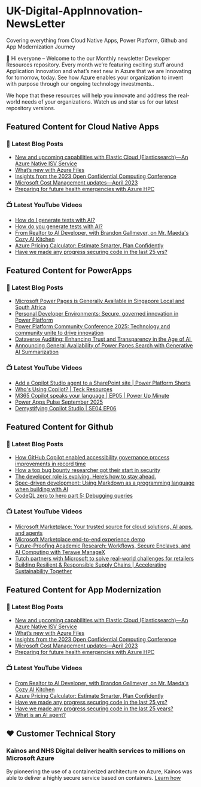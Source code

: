 # UK-Digital-AppInnovation-NewsLetter

Covering everything from Cloud Native Apps, Power Platform, Github and App Modernization Journey

👋 Hi everyone – Welcome to the our Monthly newsletter Developer Resources repository. Every month we’re featuring exciting stuff around Application Innovation and what’s next new in Azure that we are Innovating for tomorrow, today. See how Azure enables your organization to invent with purpose through our ongoing technology investments..


We hope that these resources will help you innovate and address the real-world needs of your organizations. Watch us and star us for our latest repository versions.

## Featured Content for Cloud Native Apps


### 📝 Latest Blog Posts

    
<!-- BLOGCNA:START -->
- [New and upcoming capabilities with Elastic Cloud (Elasticsearch)—An Azure Native ISV Service](https://azure.microsoft.com/blog/new-and-upcoming-capabilities-with-elastic-cloud-elasticsearch-an-azure-native-isv-service/)
- [What’s new with Azure Files](https://azure.microsoft.com/blog/what-s-new-with-azure-files/)
- [Insights from the 2023 Open Confidential Computing Conference](https://azure.microsoft.com/blog/insights-from-the-2023-open-confidential-computing-conference/)
- [Microsoft Cost Management updates—April 2023](https://azure.microsoft.com/blog/microsoft-cost-management-updates-april-2023/)
- [Preparing for future health emergencies with Azure HPC ](https://azure.microsoft.com/blog/preparing-for-future-health-emergencies-with-azure-hpc/)
<!-- BLOGCNA:END -->

### 📺 Latest YouTube Videos

 
<!-- YOUTUBECNA:START -->
- [How do I generate tests with AI?](https://www.youtube.com/watch?v=2p9kRRcrv80)
- [How do you generate tests with AI?](https://www.youtube.com/shorts/-o8ora0olPQ)
- [From Realtor to AI Developer, with Brandon Gallmeyer, on Mr. Maeda&#39;s Cozy AI Kitchen](https://www.youtube.com/watch?v=5h52awwiJGU)
- [Azure Pricing Calculator: Estimate Smarter, Plan Confidently](https://www.youtube.com/watch?v=7b84OrcATUQ)
- [Have we made any progress securing code in the last 25 yrs?](https://www.youtube.com/watch?v=65jyjwofPdg)
<!-- YOUTUBECNA:END -->

##  Featured Content for PowerApps
### 📝 Latest Blog Posts
<!-- BLOGPOWER:START -->
- [Microsoft Power Pages is Generally Available in Singapore Local and South Africa](https://www.microsoft.com/en-us/power-platform/blog/power-pages/microsoft-power-pages-is-generally-available-in-singapore-local-and-south-africa/)
- [Personal Developer Environments: Secure, governed innovation in Power Platform](https://www.microsoft.com/en-us/power-platform/blog/2025/09/18/personal-developer-environments-secure-governed-innovation-in-power-platform/)
- [Power Platform Community Conference 2025: Technology and community unite to drive innovation](https://www.microsoft.com/en-us/power-platform/blog/power-apps/power-platform-community-conference-2025-technology-and-community-unite-to-drive-innovation/)
- [Dataverse Auditing: Enhancing Trust and Transparency in the Age of AI ](https://www.microsoft.com/en-us/power-platform/blog/2025/09/11/dataverse-auditing/)
- [Announcing General Availability of Power Pages Search with Generative AI Summarization](https://www.microsoft.com/en-us/power-platform/blog/power-pages/announcing-general-availability-of-power-pages-search-with-generative-ai-summarization/)
<!-- BLOGPOWER:END -->
 ### 📺 Latest YouTube Videos
    
<!-- YOUTUBEPOWER:START -->
- [Add a Copilot Studio agent to a SharePoint site | Power Platform Shorts](https://www.youtube.com/watch?v=og-8wt-wlP0)
- [Who&#39;s Using Copilot? | Teck Resources](https://www.youtube.com/watch?v=Zmd4jjAX9Wk)
- [M365 Copilot speaks your language | EP05 | Power Up Minute](https://www.youtube.com/watch?v=am17eDZY2Ug)
- [Power Apps Pulse September 2025](https://www.youtube.com/watch?v=QF1jEkg3CM0)
- [Demystifying Copilot Studio | SE04 EP06](https://www.youtube.com/watch?v=fQ7cq6QLBZQ)
<!-- YOUTUBEPOWER:END -->

##  Featured Content for Github
### 📝 Latest Blog Posts
<!-- BLOGGITHUB:START -->
- [How GitHub Copilot enabled accessibility governance process improvements in record time](https://github.blog/ai-and-ml/github-copilot/how-we-automated-accessibility-compliance-in-five-hours-with-github-copilot/)
- [How a top bug bounty researcher got their start in security](https://github.blog/security/how-a-top-bug-bounty-researcher-got-their-start-in-security/)
- [The developer role is evolving. Here’s how to stay ahead.](https://github.blog/ai-and-ml/the-developer-role-is-evolving-heres-how-to-stay-ahead/)
- [Spec-driven development: Using Markdown as a programming language when building with AI](https://github.blog/ai-and-ml/generative-ai/spec-driven-development-using-markdown-as-a-programming-language-when-building-with-ai/)
- [CodeQL zero to hero part 5: Debugging queries](https://github.blog/security/vulnerability-research/codeql-zero-to-hero-part-5-debugging-queries/)
<!-- BLOGGITHUB:END -->
### 📺 Latest YouTube Videos
<!-- YOUTUBEGITHUB:START -->
- [Microsoft Marketplace: Your trusted source for cloud solutions, AI apps, and agents](https://www.youtube.com/watch?v=ACM_lNWx8kQ)
- [Microsoft Marketplace end-to-end experience demo](https://www.youtube.com/watch?v=SilJPeLXmL8)
- [Future-Proofing Academic Research: Workflows, Secure Enclaves, and AI Computing with Terawe ManageX](https://www.youtube.com/watch?v=vdZeka_5-Ss)
- [Tutch partners with Microsoft to solve real-world challenges for retailers](https://www.youtube.com/watch?v=0BqIUtFL3KY)
- [Building Resilient &amp; Responsible Supply Chains | Accelerating Sustainability Together](https://www.youtube.com/watch?v=zQukNIKywIo)
<!-- YOUTUBEGITHUB:END -->
##  Featured Content for App Modernization
### 📝 Latest Blog Posts
<!-- BLOGAPPMOD:START -->
- [New and upcoming capabilities with Elastic Cloud (Elasticsearch)—An Azure Native ISV Service](https://azure.microsoft.com/blog/new-and-upcoming-capabilities-with-elastic-cloud-elasticsearch-an-azure-native-isv-service/)
- [What’s new with Azure Files](https://azure.microsoft.com/blog/what-s-new-with-azure-files/)
- [Insights from the 2023 Open Confidential Computing Conference](https://azure.microsoft.com/blog/insights-from-the-2023-open-confidential-computing-conference/)
- [Microsoft Cost Management updates—April 2023](https://azure.microsoft.com/blog/microsoft-cost-management-updates-april-2023/)
- [Preparing for future health emergencies with Azure HPC ](https://azure.microsoft.com/blog/preparing-for-future-health-emergencies-with-azure-hpc/)
<!-- BLOGAPPMOD:END -->
### 📺 Latest YouTube Videos
<!-- YOUTUBEAPPMOD:START -->
- [From Realtor to AI Developer, with Brandon Gallmeyer, on Mr. Maeda&#39;s Cozy AI Kitchen](https://www.youtube.com/watch?v=5h52awwiJGU)
- [Azure Pricing Calculator: Estimate Smarter, Plan Confidently](https://www.youtube.com/watch?v=7b84OrcATUQ)
- [Have we made any progress securing code in the last 25 yrs?](https://www.youtube.com/watch?v=65jyjwofPdg)
- [Have we made any progress securing code in the last 25 years?](https://www.youtube.com/shorts/1jZYYCWYgj4)
- [What is an AI agent?](https://www.youtube.com/watch?v=xG3py56UBUo)
<!-- YOUTUBEAPPMOD:END -->


## ♥️ Customer Technical Story 

### Kainos and NHS Digital deliver health services to millions on Microsoft Azure

By pioneering the use of a containerized architecture on Azure, Kainos was able to deliver a highly secure service based on containers. [Learn how](https://customers.microsoft.com/en-us/story/1368348549535774520-kainos-and-nhs-digital-deliver-health-services-to-millions-on-microsoft-azure)

